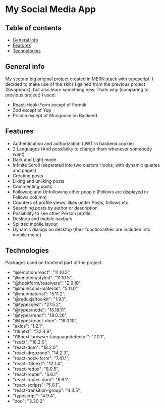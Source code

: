 # My Social Media App

## Table of contents

- [General info](#general-info)
- [Features](#features)
- [Technologies](#technologies)

## General info

My second big original project created in MERN stack with typescript. I decided to make use of the skills I gained from the previous project (Swapbook), but also learn something new. Thats why (comparing to previous project) I used:

- React-Hook-Form except of Formik
- Zod except of Yup
- Prisma except of Mongoose on Backend

## Features

- Authentication and authorization (JWT in backend cookie)
- 2 Languages (And possibility to change them whenever somebody want)
- Dark and Light mode
- Infinite Scroll (separated into two custom Hooks, with dynamic queries and pages)
- Creating posts
- Liking and unliking posts
- Commenting posts
- Following and Unfollowing other people (Follows are displayed in Follows column)
- Counters of profile views, likes under Posts, follows etc.
- Searching posts by author or description
- Possibility to see other Person profile
- Desktop and mobile navbars
- Splitted mobile layout
- Dynamic dialogs on desktop (their functionalities are included into mobile menu)

## Technologies

Packages used on frontend part of the project:

- "@emotion/react": "11.10.5",
- "@emotion/styled": "11.10.5",
- "@hookform/resolvers": "2.9.10",
- "@mui/icons-material": "5.11.0",
- "@mui/material": "5.11.2",
- "@reduxjs/toolkit": "1.9.1",
- "@types/jest": "27.5.2",
- "@types/node": "16.18.11",
- "@types/react": "18.0.26",
- "@types/react-dom": "18.0.10",
- "axios": "1.2.1",
- "i18next": "22.4.9",
- "i18next-browser-languagedetector": "7.0.1",
- "react": "18.2.0",
- "react-dom": "18.2.0",
- "react-dropzone": "14.2.3",
- "react-hook-form": "7.41.1",
- "react-i18next": "12.1.4",
- "react-redux": "8.0.5",
- "react-router": "6.6.1",
- "react-router-dom": "6.6.1",
- "react-scripts": "5.0.1",
- "react-transition-group": "4.4.5",
- "typescript": "4.9.4",
- "zod": "3.20.2"
